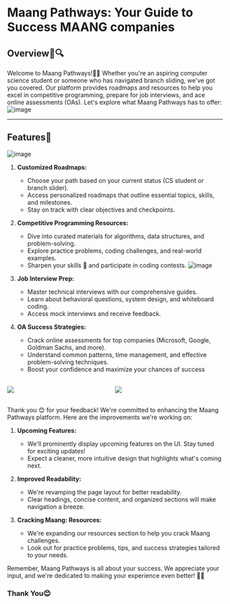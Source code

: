 # Maang Pathways: Your Guide to Success MAANG companies

## Overview📝🔍

Welcome to Maang Pathways!👋🏼 Whether you're an aspiring computer science student or someone who has navigated branch sliding, we've got you covered. Our platform provides roadmaps and resources to help you excel in competitive programming, prepare for job interviews, and ace online assessments (OAs). Let's explore what Maang Pathways has to offer:
![image](https://github.com/aindrelasaha/maangpathway/assets/126545390/6695c4de-a453-4b90-a93c-ae99df89a5cc)


---


## Features🌟
![image](https://github.com/aindrelasaha/maangpathway/assets/126545390/c4114abc-c100-4cdd-9fe5-e3549f383946)


1. **Customized Roadmaps:**
   - Choose your path based on your current status (CS student or branch slider).
   - Access personalized roadmaps that outline essential topics, skills, and milestones.
   - Stay on track with clear objectives and checkpoints.

2. **Competitive Programming Resources:**
   - Dive into curated materials for algorithms, data structures, and problem-solving.
   - Explore practice problems, coding challenges, and real-world examples.
   - Sharpen your skills 🧠 and participate in coding contests.
![image](https://github.com/aindrelasaha/maangpathway/assets/126545390/ac021df6-d6dc-4502-9f90-4ff201bbc173)

3. **Job Interview Prep:**
   - Master technical interviews with our comprehensive guides.
   - Learn about behavioral questions, system design, and whiteboard coding.
   - Access mock interviews and receive feedback.

4. **OA Success Strategies:**
   - Crack online assessments for top companies (Microsoft, Google, Goldman Sachs, and more).
   - Understand common patterns, time management, and effective problem-solving techniques.
   - Boost your confidence and maximize your chances of success
<br>
<div style="display: flex; flex-direction: row; ">
    <img src="https://github.com/Nishcurse/ignore-/assets/114647752/9561c893-0865-4fd4-93de-bb71a0cc9ddd" style="width: auto; height: auto; flex: 1;">
    <img src="https://github.com/Nishcurse/ignore-/assets/114647752/55d36fd4-b474-467c-aa2f-55edcc2700f1" style="width: auto; height: auto; flex: 1;">
</div>
<br>

Thank you 😊 for your feedback! We're committed to enhancing the Maang Pathways platform. Here are the improvements we're working on:

1. **Upcoming Features:**
   - We'll prominently display upcoming features on the UI. Stay tuned for exciting updates!
   - Expect a cleaner, more intuitive design that highlights what's coming next.

2. **Improved Readability:**
   - We're revamping the page layout for better readability.
   - Clear headings, concise content, and organized sections will make navigation a breeze.

3. **Cracking Maang: Resources:**
   - We're expanding our resources section to help you crack Maang challenges.
   - Look out for practice problems, tips, and success strategies tailored to your needs.

Remember, Maang Pathways is all about your success. We appreciate your input, and we're dedicated to making your experience even better! 🌟🚀

### Thank You😊
